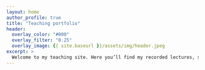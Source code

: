 ```yaml
---
layout: home
author_profile: true
title: "Teaching portfolio"
header:
  overlay_color: "#000"
  overlay_filter: "0.25"
  overlay_image: {{ site.baseurl }}/assets/img/header.jpeg
excerpt: >
  Welcome to my teaching site. Here you’ll find my recorded lectures, slides, exercises, and a record of my appointments and prizes.
---
```

